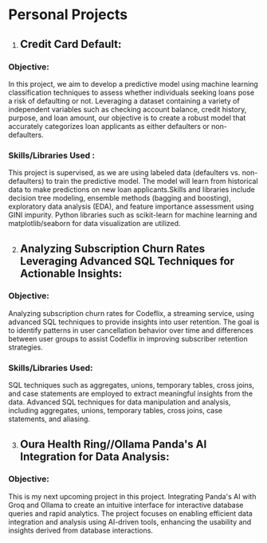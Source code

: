 # Personal Projects 
1. ## Credit Card Default:
### Objective:
In this project, we aim to develop a predictive model using machine learning classification techniques to assess whether individuals seeking loans pose a risk of defaulting or not. Leveraging a dataset containing a variety of independent variables such as checking account balance, credit history, purpose, and loan amount, our objective is to create a robust model that accurately categorizes loan applicants as either defaulters or non-defaulters.

### Skills/Libraries Used :
This project is supervised, as we are using labeled data (defaulters vs. non-defaulters) to train the predictive model. The model will learn from historical data to make predictions on new loan applicants.Skills and libraries include decision tree modeling, ensemble methods (bagging and boosting), exploratory data analysis (EDA), and feature importance assessment using GINI impurity. Python libraries such as scikit-learn for machine learning and matplotlib/seaborn for data visualization are utilized.

2. ## Analyzing Subscription Churn Rates Leveraging Advanced SQL Techniques for Actionable Insights:
### Objective:
Analyzing subscription churn rates for Codeflix, a streaming service, using advanced SQL techniques to provide insights into user retention. The goal is to identify patterns in user cancellation behavior over time and differences between user groups to assist Codeflix in improving subscriber retention strategies.

### Skills/Libraries Used:
SQL techniques such as aggregates, unions, temporary tables, cross joins, and case statements are employed to extract meaningful insights from the data. Advanced SQL techniques for data manipulation and analysis, including aggregates, unions, temporary tables, cross joins, case statements, and aliasing.

3.  ## Oura Health Ring//Ollama Panda's AI Integration for Data Analysis:
### Objective:
This is my next upcoming project in this project. Integrating Panda's AI with Groq and Ollama to create an intuitive interface for interactive database queries and rapid analytics. The project focuses on enabling efficient data integration and analysis using AI-driven tools, enhancing the usability and insights derived from database interactions.
